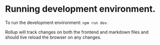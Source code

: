# Running development environment.

To run the development environment: `npm run dev`.

Rollup will track changes on both the frontend and markdown files and should live reload the browser on any changes.
